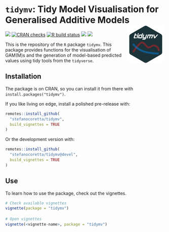 
<!-- README.md is generated from README.Rmd. Please edit that file -->

# `tidymv`: Tidy Model Visualisation for Generalised Additive Models <img src='man/figures/logo.png' align="right" height="120" />

<!-- badges: start -->

[![](https://www.r-pkg.org/badges/version/tidymv?color=blue)](https://cran.r-project.org/package=tidymv)
[![CRAN
checks](https://cranchecks.info/badges/summary/tidymv)](https://cran.r-project.org/web/checks/check_results_tidymv.html)
[![R build
status](https://github.com/stefanocoretta/tidymv/workflows/R-CMD-check/badge.svg)](https://github.com/stefanocoretta/tidymv/actions)
[![](https://img.shields.io/badge/devel%20version-3.3.0.9000-orange.svg)](https://github.com/stefanocoretta/tidymv)
[![](https://img.shields.io/badge/doi-10.5281/zenodo.1343882-blue.svg)](https://doi.org/10.5281/zenodo.1343882)
<!-- badges: end -->

This is the repository of the `R` package `tidymv`. This package
provides functions for the visualisation of GAM(M)s and the generation
of model-based predicted values using tidy tools from the `tidyverse`.

## Installation

The package is on CRAN, so you can install it from there with
`install.packages("tidymv")`.

If you like living on edge, install a polished pre-release with:

``` r
remotes::install_github(
  "stefanocoretta/tidymv",
  build_vignettes = TRUE
)
```

Or the development version with:

``` r
remotes::install_github(
  "stefanocoretta/tidymv@devel",
  build_vignettes = TRUE
)
```

## Use

To learn how to use the package, check out the vignettes.

``` r
# Check available vignettes
vignette(package = "tidymv")

# Open vignettes
vignette(<vignette-name>, package = "tidymv")
```
